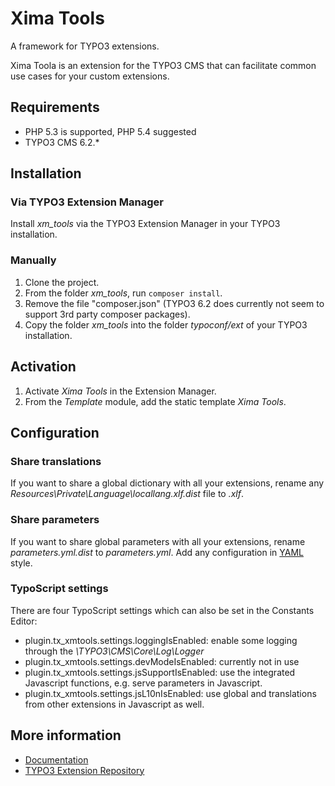 # Xima Tools
A framework for TYPO3 extensions.

Xima Toola is an extension for the TYPO3 CMS that can facilitate common use cases for your custom extensions.

## Requirements

* PHP 5.3 is supported, PHP 5.4 suggested
* TYPO3 CMS 6.2.*

## Installation
### Via TYPO3 Extension Manager
Install *xm_tools* via the TYPO3 Extension Manager in your TYPO3 installation.

### Manually
1. Clone the project.
2. From the folder *xm_tools*, run `composer install`. 
3. Remove the file "composer.json" (TYPO3 6.2 does currently not seem to support 3rd party composer packages).
3. Copy the folder *xm_tools* into the folder *typoconf/ext* of your TYPO3 installation.

## Activation
1. Activate *Xima Tools* in the Extension Manager.
2. From the *Template* module, add the static template *Xima Tools*.

## Configuration
### Share translations
If you want to share a global dictionary with all your extensions, rename any *Resources\Private\Language\locallang.xlf.dist* file to *.xlf*.
### Share parameters
If you want to share global parameters with all your extensions, rename *parameters.yml.dist* to *parameters.yml*. Add any configuration in [YAML](http://yaml.org/) style.
### TypoScript settings
There are four TypoScript settings which can also be set in the Constants Editor:
* plugin.tx_xmtools.settings.loggingIsEnabled: enable some logging through the *\TYPO3\CMS\Core\Log\Logger*
* plugin.tx_xmtools.settings.devModeIsEnabled: currently not in use
* plugin.tx_xmtools.settings.jsSupportIsEnabled: use the integrated Javascript functions, e.g. serve parameters in Javascript.
* plugin.tx_xmtools.settings.jsL10nIsEnabled: use global and translations from other extensions in Javascript as well.

## More information
* [Documentation](http://xm-tools.readthedocs.org)
* [TYPO3 Extension Repository](http://typo3.org/extensions/repository/view/xm_tools)